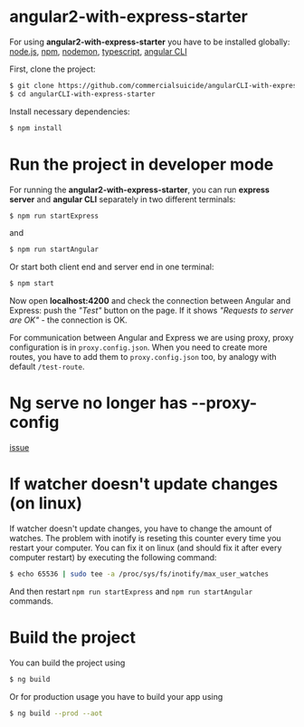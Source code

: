 # angular2-with-express-starter

For using **angular2-with-express-starter** you have to be installed globally:
[node.js](https://nodejs.org/en/), [npm](https://www.npmjs.com/get-npm?utm_source=house&utm_medium=homepage&utm_campaign=free%20orgs&utm_term=Install%20npm), [nodemon](https://github.com/remy/nodemon), [typescript](https://www.npmjs.com/package/typescript), [angular CLI](https://github.com/angular/angular-cli)

First, clone the project:
```bash
$ git clone https://github.com/commercialsuicide/angularCLI-with-express-starter.git
$ cd angularCLI-with-express-starter
```

Install necessary dependencies:
```bash
$ npm install
```

# Run the project in developer mode

For running the **angular2-with-express-starter**, you can run **express server** and **angular CLI** separately in two different terminals:
```bash
$ npm run startExpress
```
and
```bash
$ npm run startAngular
```

Or start both client end and server end in one terminal:
```bash
$ npm start
```

Now open **localhost:4200** and check the connection between Angular and Express: push the *"Test"* button on the page. If it shows *"Requests to server are OK"* - the connection is OK.

For communication between Angular and Express we are using proxy, proxy configuration is in `proxy.config.json`. When you need to create more routes, you have to add them to `proxy.config.json` too, by analogy with default `/test-route`.

# Ng serve no longer has --proxy-config

[issue](https://github.com/commercialsuicide/angular2-with-express-starter/issues/2)

# If watcher doesn't update changes (on linux)

If watcher doesn't update changes, you have to change the amount of watches. The problem with inotify is reseting this counter every time you restart your computer. You can fix it on linux (and should fix it after every computer restart) by executing the following command:
```bash
$ echo 65536 | sudo tee -a /proc/sys/fs/inotify/max_user_watches
```
And then restart `npm run startExpress` and `npm run startAngular` commands.

# Build the project

You can build the project using
```bash
$ ng build
```
Or for production usage you have to build your app using
```bash
$ ng build --prod --aot
```
